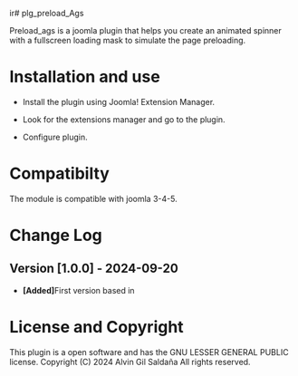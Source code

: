ir# plg_preload_Ags 
 
Preload_ags is a joomla plugin that helps you create an animated spinner with a fullscreen loading mask to simulate the page preloading.

# Installation and use
<ul>
<li>Install the plugin using Joomla! Extension Manager.</li>
</ul>

<ul>
<li>Look for the extensions manager and go to the plugin.</li>
</ul>

<ul>
<li>Configure plugin.</li>
</ul>




# Compatibilty 

The module is compatible with joomla 3-4-5.

# Change Log

## Version [1.0.0] - 2024-09-20

<ul>
<li><b>[Added]</b>First version based in </li>
</ul>


# License and Copyright

This plugin is a open software and has the GNU LESSER GENERAL PUBLIC license. Copyright (C) 2024 Alvin Gil Saldaña All rights reserved.




